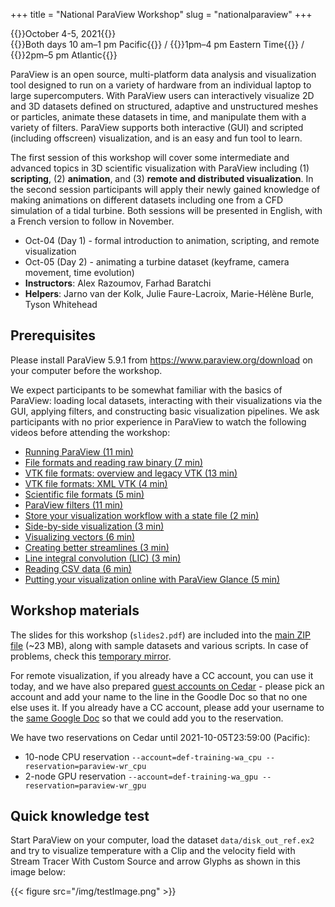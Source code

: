 +++
title = "National ParaView Workshop"
slug = "nationalparaview"
+++

{{<cor>}}October 4-5, 2021{{</cor>}}\
{{<cgr>}}Both days 10 am–1 pm Pacific{{</cgr>}} /
{{<cgr>}}1pm–4 pm Eastern Time{{</cgr>}} /
{{<cgr>}}2pm–5 pm Atlantic{{</cgr>}}

ParaView is an open source, multi-platform data analysis and visualization tool designed to run on a variety of hardware
from an individual laptop to large supercomputers. With ParaView users can interactively visualize 2D and 3D datasets
defined on structured, adaptive and unstructured meshes or particles, animate these datasets in time, and manipulate
them with a variety of filters. ParaView supports both interactive (GUI) and scripted (including offscreen)
visualization, and is an easy and fun tool to learn.

The first session of this workshop will cover some intermediate and advanced topics in 3D scientific visualization with
ParaView including (1) **scripting**, (2) **animation**, and (3) **remote and distributed visualization**. In the second
session participants will apply their newly gained knowledge of making animations on different datasets including one
from a CFD simulation of a tidal turbine. Both sessions will be presented in English, with a French version to follow in
November.

- Oct-04 (Day 1) - formal introduction to animation, scripting, and remote visualization
- Oct-05 (Day 2) - animating a turbine dataset (keyframe, camera movement, time evolution)
- **Instructors**: Alex Razoumov, Farhad Baratchi
- **Helpers**: Jarno van der Kolk, Julie Faure-Lacroix, Marie-Hélène Burle, Tyson Whitehead

## Prerequisites

Please install ParaView 5.9.1 from https://www.paraview.org/download on your computer before the workshop.

We expect participants to be somewhat familiar with the basics of ParaView: loading local datasets, interacting with
their visualizations via the GUI, applying filters, and constructing basic visualization pipelines. We ask participants
with no prior experience in ParaView to watch the following videos before attending the workshop:

- [Running ParaView (11 min)](https://youtu.be/FloAMW6niRM)
- [File formats and reading raw binary (7 min)](https://youtu.be/gcqeOSTXUTQ)
- [VTK file formats: overview and legacy VTK (13 min)](https://youtu.be/IRuZ4DiiwDs)
- [VTK file formats: XML VTK (4 min)](https://youtu.be/3iiI7VUrgsM)
- [Scientific file formats (5 min)](https://youtu.be/_kJZRbPQsBE)
- [ParaView filters (11 min)](https://youtu.be/u7ui0Y4ysoE)
- [Store your visualization workflow with a state file (2 min)](https://youtu.be/r7cv1lX0Z4M)
- [Side-by-side visualization (3 min)](https://youtu.be/YZHSufVi0aA)
- [Visualizing vectors (6 min)](https://youtu.be/QFlKiCOFHYc)
- [Creating better streamlines (3 min)](https://youtu.be/C3WS2GajvBg)
- [Line integral convolution (LIC) (3 min)](https://youtu.be/MqqduE3EnS8)
- [Reading CSV data (6 min)](https://youtu.be/1yrGH7w0rG4)
- [Putting your visualization online with ParaView Glance (5 min)](https://youtu.be/TWL2CMKSRaU)

## Workshop materials

The slides for this workshop (`slides2.pdf`) are included into the [main ZIP file](https://bit.ly/paraviewzipp) (~23
MB), along with sample datasets and various scripts. In case of problems, check this [temporary
mirror](https://transfer.sh/I7NwUJ/paraview.zip).

For remote visualization, if you already have a CC account, you can use it today, and we have also prepared [guest
accounts on Cedar](https://docs.google.com/document/d/15NEXFuUxhStKsB-MvTROTyKF3rmtxr7-636qUejnYIU) - please pick an
account and add your name to the line in the Goodle Doc so that no one else uses it. If you already have a CC account,
please add your username to the [same Google
Doc](https://docs.google.com/document/d/15NEXFuUxhStKsB-MvTROTyKF3rmtxr7-636qUejnYIU) so that we could add you to the
reservation.

We have two reservations on Cedar until 2021-10-05T23:59:00 (Pacific):

- 10-node CPU reservation `--account=def-training-wa_cpu --reservation=paraview-wr_cpu`
- 2-node GPU reservation `--account=def-training-wa_gpu --reservation=paraview-wr_gpu`

## Quick knowledge test

Start ParaView on your computer, load the dataset `data/disk_out_ref.ex2` and try to visualize temperature with a Clip
and the velocity field with Stream Tracer With Custom Source and arrow Glyphs as shown in this image below:

{{< figure src="/img/testImage.png" >}}
